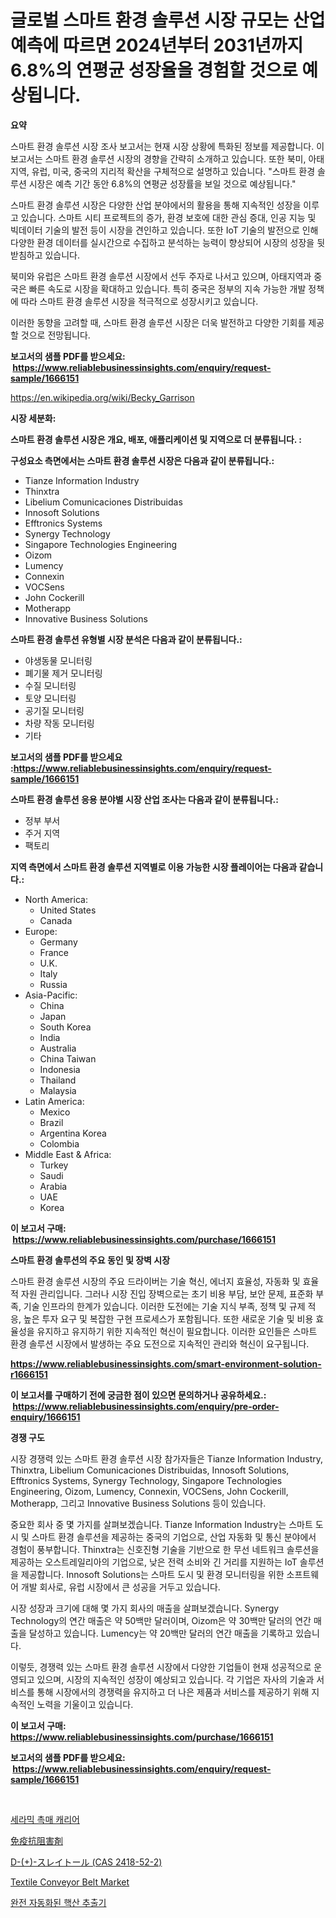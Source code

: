<p><h1>글로벌 스마트 환경 솔루션 시장 규모는 산업 예측에 따르면 2024년부터 2031년까지 6.8%의 연평균 성장율을 경험할 것으로 예상됩니다.</h1></p><p><strong>요약</strong></p>
<p><p>스마트 환경 솔루션 시장 조사 보고서는 현재 시장 상황에 특화된 정보를 제공합니다. 이 보고서는 스마트 환경 솔루션 시장의 경향을 간략히 소개하고 있습니다. 또한 북미, 아태지역, 유럽, 미국, 중국의 지리적 확산을 구체적으로 설명하고 있습니다. "스마트 환경 솔루션 시장은 예측 기간 동안 6.8%의 연평균 성장률을 보일 것으로 예상됩니다."</p><p>스마트 환경 솔루션 시장은 다양한 산업 분야에서의 활용을 통해 지속적인 성장을 이루고 있습니다. 스마트 시티 프로젝트의 증가, 환경 보호에 대한 관심 증대, 인공 지능 및 빅데이터 기술의 발전 등이 시장을 견인하고 있습니다. 또한 IoT 기술의 발전으로 인해 다양한 환경 데이터를 실시간으로 수집하고 분석하는 능력이 향상되어 시장의 성장을 뒷받침하고 있습니다.</p><p>북미와 유럽은 스마트 환경 솔루션 시장에서 선두 주자로 나서고 있으며, 아태지역과 중국은 빠른 속도로 시장을 확대하고 있습니다. 특히 중국은 정부의 지속 가능한 개발 정책에 따라 스마트 환경 솔루션 시장을 적극적으로 성장시키고 있습니다.</p><p>이러한 동향을 고려할 때, 스마트 환경 솔루션 시장은 더욱 발전하고 다양한 기회를 제공할 것으로 전망됩니다.</p></p>
<p><strong>보고서의 샘플 PDF를 받으세요: &nbsp;<a href="https://www.reliablebusinessinsights.com/enquiry/request-sample/1666151">https://www.reliablebusinessinsights.com/enquiry/request-sample/1666151</a></strong></p>
<p><a href="https://en.wikipedia.org/wiki/Becky_Garrison">https://en.wikipedia.org/wiki/Becky_Garrison</a></p>
<p><strong>시장 세분화:</strong></p>
<p><strong> 스마트 환경 솔루션 시장은 개요, 배포, 애플리케이션 및 지역으로 더 분류됩니다. :</strong></p>
<p><strong>구성요소 측면에서는 스마트 환경 솔루션 시장은 다음과 같이 분류됩니다.:</strong></p>
<p><ul><li>Tianze Information Industry</li><li>Thinxtra</li><li>Libelium Comunicaciones Distribuidas</li><li>Innosoft Solutions</li><li>Efftronics Systems</li><li>Synergy Technology</li><li>Singapore Technologies Engineering</li><li>Oizom</li><li>Lumency</li><li>Connexin</li><li>VOCSens</li><li>John Cockerill</li><li>Motherapp</li><li>Innovative Business Solutions</li></ul></p>
<p><strong> 스마트 환경 솔루션 유형별 시장 분석은 다음과 같이 분류됩니다.:</strong></p>
<p><ul><li>야생동물 모니터링</li><li>폐기물 제거 모니터링</li><li>수질 모니터링</li><li>토양 모니터링</li><li>공기질 모니터링</li><li>차량 작동 모니터링</li><li>기타</li></ul></p>
<p><strong>보고서의 샘플 PDF를 받으세요 :<a href="https://www.reliablebusinessinsights.com/enquiry/request-sample/1666151">https://www.reliablebusinessinsights.com/enquiry/request-sample/1666151</a></strong></p>
<p><strong> 스마트 환경 솔루션 응용 분야별 시장 산업 조사는 다음과 같이 분류됩니다.:</strong></p>
<p><ul><li>정부 부서</li><li>주거 지역</li><li>팩토리</li></ul></p>
<p><strong>지역 측면에서 스마트 환경 솔루션 지역별로 이용 가능한 시장 플레이어는 다음과 같습니다.:</strong></p>
<p><ul>
    <li>
        North America:
        <ul>
            <li>United States</li>
            <li>Canada</li>
        </ul>
    </li>
    <li>
        Europe:
        <ul>
            <li>Germany</li>
            <li>France</li>
            <li>U.K.</li>
            <li>Italy</li>
            <li>Russia</li>
        </ul>
    </li>
    <li>
        Asia-Pacific:
        <ul>
            <li>China</li>
            <li>Japan</li>
            <li>South Korea</li>
            <li>India</li>
            <li>Australia</li>
            <li>China Taiwan</li>
            <li>Indonesia</li>
            <li>Thailand</li>
            <li>Malaysia</li>
        </ul>
    </li>
    <li>
        Latin America:
        <ul>
            <li>Mexico</li>
            <li>Brazil</li>
            <li>Argentina Korea</li>
            <li>Colombia</li>
        </ul>
    </li>
    <li>
        Middle East & Africa:
        <ul>
            <li>Turkey</li>
            <li>Saudi</li>
            <li>Arabia</li>
            <li>UAE</li>
            <li>Korea</li>
        </ul>
    </li>
    </ul></p>
<p><strong>이 보고서 구매: &nbsp;<a href="https://www.reliablebusinessinsights.com/purchase/1666151">https://www.reliablebusinessinsights.com/purchase/1666151</a></strong></p>
<p><strong>스마트 환경 솔루션의 주요 동인 및 장벽 시장</strong></p>
<p><p>스마트 환경 솔루션 시장의 주요 드라이버는 기술 혁신, 에너지 효율성, 자동화 및 효율적 자원 관리입니다. 그러나 시장 진입 장벽으로는 초기 비용 부담, 보안 문제, 표준화 부족, 기술 인프라의 한계가 있습니다. 이러한 도전에는 기술 지식 부족, 정책 및 규제 적응, 높은 투자 요구 및 복잡한 구현 프로세스가 포함됩니다. 또한 새로운 기술 및 비용 효율성을 유지하고 유지하기 위한 지속적인 혁신이 필요합니다. 이러한 요인들은 스마트 환경 솔루션 시장에서 발생하는 주요 도전으로 지속적인 관리와 혁신이 요구됩니다.</p></p>
<p><strong><a href="https://www.reliablebusinessinsights.com/smart-environment-solution-r1666151">https://www.reliablebusinessinsights.com/smart-environment-solution-r1666151</a></strong></p>
<p><strong>이 보고서를 구매하기 전에 궁금한 점이 있으면 문의하거나 공유하세요.: &nbsp;<a href="https://www.reliablebusinessinsights.com/enquiry/pre-order-enquiry/1666151">https://www.reliablebusinessinsights.com/enquiry/pre-order-enquiry/1666151</a></strong></p>
<p><strong>경쟁 구도</strong></p>
<p><p>시장 경쟁력 있는 스마트 환경 솔루션 시장 참가자들은 Tianze Information Industry, Thinxtra, Libelium Comunicaciones Distribuidas, Innosoft Solutions, Efftronics Systems, Synergy Technology, Singapore Technologies Engineering, Oizom, Lumency, Connexin, VOCSens, John Cockerill, Motherapp, 그리고 Innovative Business Solutions 등이 있습니다.</p><p>중요한 회사 중 몇 가지를 살펴보겠습니다.  Tianze Information Industry는 스마트 도시 및 스마트 환경 솔루션을 제공하는 중국의 기업으로, 산업 자동화 및 통신 분야에서 경험이 풍부합니다. Thinxtra는 신호진형 기술을 기반으로 한 무선 네트워크 솔루션을 제공하는 오스트레일리아의 기업으로, 낮은 전력 소비와 긴 거리를 지원하는 IoT 솔루션을 제공합니다. Innosoft Solutions는 스마트 도시 및 환경 모니터링을 위한 소프트웨어 개발 회사로, 유럽 시장에서 큰 성공을 거두고 있습니다.</p><p>시장 성장과 크기에 대해 몇 가지 회사의 매출을 살펴보겠습니다. Synergy Technology의 연간 매출은 약 50백만 달러이며, Oizom은 약 30백만 달러의 연간 매출을 달성하고 있습니다. Lumency는 약 20백만 달러의 연간 매출을 기록하고 있습니다.</p><p>이렇듯, 경쟁력 있는 스마트 환경 솔루션 시장에서 다양한 기업들이 현재 성공적으로 운영되고 있으며, 시장의 지속적인 성장이 예상되고 있습니다. 각 기업은 자사의 기술과 서비스를 통해 시장에서의 경쟁력을 유지하고 더 나은 제품과 서비스를 제공하기 위해 지속적인 노력을 기울이고 있습니다.</p></p>
<p><strong>이 보고서 구매: &nbsp; <a href="https://www.reliablebusinessinsights.com/purchase/1666151">https://www.reliablebusinessinsights.com/purchase/1666151</a></strong></p>
<p><strong>보고서의 샘플 PDF를 받으세요: &nbsp;<a href="https://www.reliablebusinessinsights.com/enquiry/request-sample/1666151">https://www.reliablebusinessinsights.com/enquiry/request-sample/1666151</a></strong><strong></strong></p>
<p>&nbsp;</p>
<p><p><a href="https://github.com/Nicolasrown5/Market-Research-Report-List-1/blob/main/8277878144528.md">세라믹 촉매 캐리어</a></p><p><a href="https://github.com/KaliMetz2023/Market-Research-Report-List-1/blob/main/1007939138488.md">免疫抗阻害剤</a></p><p><a href="https://github.com/oqoeusbvpadwjs08/Market-Research-Report-List-2/blob/main/5500756138489.md">D-(+)-スレイトール (CAS 2418-52-2)</a></p><p><a href="https://issuu.com/reportprime-2/docs/textile-conveyor-belt-market-size-2030.pptx">Textile Conveyor Belt Market</a></p><p><a href="https://github.com/rcabello548/Market-Research-Report-List-1/blob/main/3592015144527.md">완전 자동화된 핵산 추출기</a></p></p>